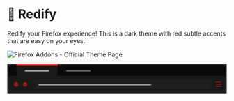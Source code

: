 # 👺 Redify
  Redify your Firefox experience! 
  This is a dark theme with red subtle accents that are easy on your eyes.
  
  ![Firefox Addons - Official Theme Page](https://addons.mozilla.org/en-GB/firefox/addon/redify/)
  
  ![Redify Theme](files/RedifyTheme.png)
